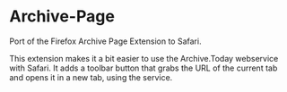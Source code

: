 # Archive-Page
Port of the Firefox Archive Page Extension to Safari. 

This extension makes it a bit easier to use the Archive.Today webservice with Safari. It adds a toolbar button that grabs the URL of the current tab
and opens it in a new tab, using the service. 
